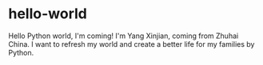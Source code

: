 # hello-world
Hello Python world, I'm coming!
I'm Yang Xinjian, coming from Zhuhai China. I want to refresh my world and create a better life for my families by Python.
